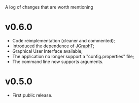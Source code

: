 A log of changes that are worth mentioning

# v0.6.0
- Code reimplementation (cleaner and commented);
- Introduced the dependence of [JGraphT](http://jgrapht.org/);
- Graphical User Interface available;
- The application no longer support a "config.properties" file;
- The command line now supports arguments.

# v0.5.0
- First public release.